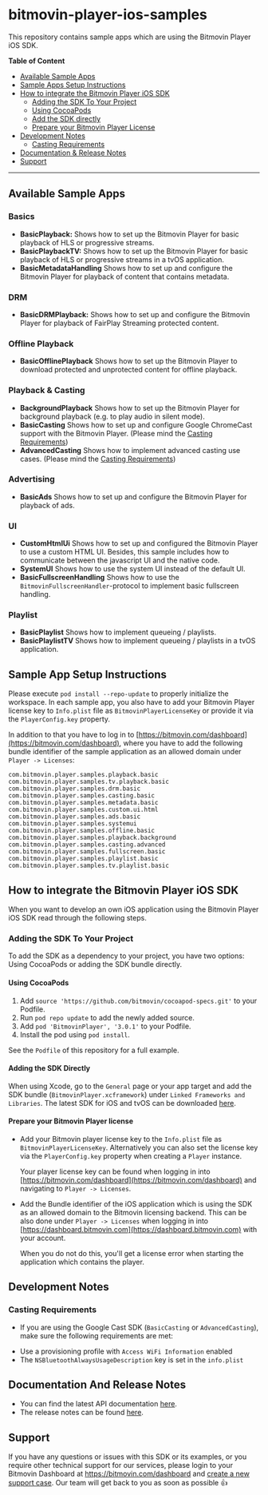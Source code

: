 # bitmovin-player-ios-samples
This repository contains sample apps which are using the Bitmovin Player iOS SDK.

**Table of Content**

* [Available Sample Apps](#available-sample-apps)
* [Sample Apps Setup Instructions](#sample-app-setup-instructions)
* [How to integrate the Bitmovin Player iOS SDK](#how-to-integrate-the-bitmovin-player-ios-sdk)
    * [Adding the SDK To Your Project](#adding-the-sdk-to-your-project)
    * [Using CocoaPods](#using-cocoapods)
    * [Add the SDK directly](#adding-the-sdk-directly)
    * [Prepare your Bitmovin Player License](#prepare-your-bitmovin-player-license)
* [Development Notes](#development-notes)
    * [Casting Requirements](#casting-requirements)
* [Documentation & Release Notes](#documentation-and-release-notes)
* [Support](#support)

---

## Available Sample Apps

### Basics
+   **BasicPlayback:** Shows how to set up the Bitmovin Player for basic playback of HLS or progressive streams.
+   **BasicPlaybackTV:** Shows how to set up the Bitmovin Player for basic playback of HLS or progressive streams in a tvOS application.
+   **BasicMetadataHandling** Shows how to set up and configure the Bitmovin Player for playback of content that contains metadata.

### DRM
+   **BasicDRMPlayback:** Shows how to set up and configure the Bitmovin Player for playback of FairPlay Streaming protected content.

### Offline Playback
+   **BasicOfflinePlayback** Shows how to set up the Bitmovin Player to download protected and unprotected content for offline playback.

### Playback & Casting
+   **BackgroundPlayback** Shows how to set up the Bitmovin Player for background playback (e.g. to play audio in silent mode).
+   **BasicCasting** Shows how to set up and configure Google ChromeCast support with the Bitmovin Player. (Please mind the [Casting Requirements](#casting-requirements))
+   **AdvancedCasting** Shows how to implement advanced casting use cases. (Please mind the [Casting Requirements](#casting-requirements))

### Advertising
+   **BasicAds** Shows how to set up and configure the Bitmovin Player for playback of ads.

### UI
+   **CustomHtmlUi** Shows how to set up and configured the Bitmovin Player to use a custom HTML UI. Besides, this sample includes how to communicate between the javascript UI and the native code.
+   **SystemUI** Shows how to use the system UI instead of the default UI.
+   **BasicFullscreenHandling** Shows how to use the `BitmovinFullscreenHandler`-protocol to implement basic fullscreen handling.

### Playlist
+   **BasicPlaylist** Shows how to implement queueing / playlists.
+   **BasicPlaylistTV** Shows how to implement queueing / playlists in a tvOS application.


## Sample App Setup Instructions
Please execute `pod install --repo-update` to properly initialize the workspace. In each sample app, you also have to add your Bitmovin Player license key to `Info.plist` file as `BitmovinPlayerLicenseKey` or provide it via the `PlayerConfig.key` property.

In addition to that you have to log in to [https://bitmovin.com/dashboard](https://bitmovin.com/dashboard), where you have to add the following bundle identifier of the sample application as an allowed domain under `Player -> Licenses`:

    com.bitmovin.player.samples.playback.basic
    com.bitmovin.player.samples.tv.playback.basic
    com.bitmovin.player.samples.drm.basic
    com.bitmovin.player.samples.casting.basic
    com.bitmovin.player.samples.metadata.basic
    com.bitmovin.player.samples.custom.ui.html
    com.bitmovin.player.samples.ads.basic
    com.bitmovin.player.samples.systemui
    com.bitmovin.player.samples.offline.basic
    com.bitmovin.player.samples.playback.background
    com.bitmovin.player.samples.casting.advanced
    com.bitmovin.player.samples.fullscreen.basic
    com.bitmovin.player.samples.playlist.basic
    com.bitmovin.player.samples.tv.playlist.basic

## How to integrate the Bitmovin Player iOS SDK
When you want to develop an own iOS application using the Bitmovin Player iOS SDK read through the following steps.

### Adding the SDK To Your Project
To add the SDK as a dependency to your project, you have two options: Using CocoaPods or adding the SDK bundle directly.

#### Using CocoaPods
1. Add `source 'https://github.com/bitmovin/cocoapod-specs.git'` to your Podfile.
1. Run `pod repo update` to add the newly added source.
1. Add `pod 'BitmovinPlayer', '3.0.1'` to your Podfile.
1. Install the pod using `pod install`.

See the `Podfile` of this repository for a full example.

#### Adding the SDK Directly
When using Xcode, go to the `General` page or your app target and add the SDK bundle (`BitmovinPlayer.xcframework`) under `Linked Frameworks and Libraries`. The latest SDK for iOS and tvOS can be downloaded [here](https://cdn.bitmovin.com/player/ios_tvos/3.0.1/BitmovinPlayer.zip).

#### Prepare your Bitmovin Player license

+   Add your Bitmovin player license key to the `Info.plist` file as `BitmovinPlayerLicenseKey`. Alternatively you can also set the license key via the `PlayerConfig.key` property when creating a `Player` instance.

    Your player license key can be found when logging in into [https://bitmovin.com/dashboard](https://bitmovin.com/dashboard) and navigating to `Player -> Licenses`.

+   Add the Bundle identifier of the iOS application which is using the SDK as an allowed domain to the Bitmovin licensing backend. This can be also done under `Player -> Licenses` when logging in into [https://dashboard.bitmovin.com](https://dashboard.bitmovin.com) with your account.

    When you do not do this, you'll get a license error when starting the application which contains the player.

## Development Notes
### Casting Requirements
* If you are using the Google Cast SDK (`BasicCasting` or `AdvancedCasting`), make sure the following requirements are met:
- Use a provisioning profile with `Access WiFi Information` enabled
- The `NSBluetoothAlwaysUsageDescription` key is set in the `info.plist`

## Documentation And Release Notes
-   You can find the latest API documentation [here](https://bitmovin.com/ios-sdk-documentation/).
-   The release notes can be found [here](https://bitmovin.com/release-notes-ios-sdk/).

## Support
If you have any questions or issues with this SDK or its examples, or you require other technical support for our services, please login to your Bitmovin Dashboard at https://bitmovin.com/dashboard and [create a new support case](https://bitmovin.com/dashboard/support/cases/create). Our team will get back to you as soon as possible :+1:
